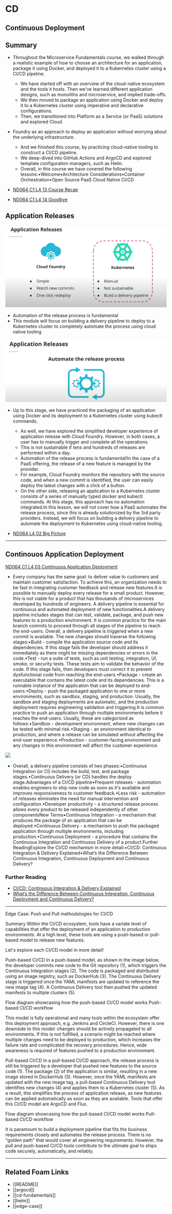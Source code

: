 # CD

## Continuous Deployment

## Summary

- Throughout the Microservice Fundamentals course, we walked through a realistic example of how to choose an architecture for an application, package it using Docker, and deployed it to a Kubernetes cluster using a CI/CD pipeline.

  - We have started off with an overview of the cloud-native ecosystem and the tools it hosts. Then we've learned different application designs, such as monoliths and microservice, and implied trade-offs.
  - We then moved to package an application using Docker and deploy it to a Kubernetes cluster using imperative and declarative configurations.
  - Then, we transitioned into Platform as a Service (or PaaS) solutions and explored Cloud.

- Foundry as an approach to deploy an application without worrying about the underlying infrastructure.

  - And we finished this course, by practicing cloud-native tooling to construct a CI/CD pipeline.
  - We deep-dived into GitHub Actions and ArgoCD and explored template configuration managers, such as Helm.
  - Overall, in this course we have covered the following lessons:•Welcome•Architecture Considerations•Container Orchestration•Open Source PaaS Cloud Native CI/CD

- [ND064 C1 L4 13 Course Recap](https://www.youtube.com/watch?v=rb4BOakWoe4&feature=emb_imp_woyt)
- [ND064 C1 L4 14 Goodbye](https://www.youtube.com/watch?v=NabhBOKXn5Y&feature=emb_imp_woyt)

## Application Releases

![](../../assets/images/lessons/udacity_cnf_lesson_5_cicd_app_release_1.png)

- Automation of the release process is fundamental
- This module will focus on building a delivery pipeline to deploy to a Kubernetes cluster to completely automate the process using cloud native tooling

![](../../assets/images/lessons/udacity_cnf_lesson_5_cicd_app_release_2.png)

- Up to this stage, we have practiced the packaging of an application using Docker and its deployment to a Kubernetes cluster using kubectl commands.

  - As well, we have explored the simplified developer experience of application release with Cloud Foundry. However, in both cases, a user has to manually trigger and complete all the operations.
  - This is not sustainable if tens and hundreds of releases are performed within a day.
  - Automation of the release process is fundamental!In the case of a PaaS offering, the release of a new feature is managed by the provider.
  - For example, Cloud Foundry monitors the repository with the source code, and when a new commit is identified, the user can easily deploy the latest changes with a click of a button.
  - On the other side, releasing an application to a Kubernetes cluster consists of a series of manually typed docker and kubectl commands. At this stage, this approach has no automation integrated.In this lesson, we will not cover how a PaaS automates the release process, since this is already solutionized by the 3rd party providers. Instead, we will focus on building a delivery pipeline to automate the deployment to Kubernetes using cloud-native tooling.

- [ND064 L4 02 Big Picture](https://youtu.be/D0WMUP5qMYM)

---

## Continouos Application Deployment

[ND064 C1 L4 03 Continuous Application Deployment](https://www.youtube.com/watch?v=p_hVoLkTDp8)

- Every company has the same goal: to deliver value to customers and maintain customer satisfaction. To achieve this, an organization needs to be fast in integrating customer feedback and release new features.It is possible to manually deploy every release for a small product. However, this is not viable for a product that has thousands of microservices developed by hundreds of engineers. A delivery pipeline is essential for continuous and automated deployment of new functionalities.A delivery pipeline includes stages that can test, validate, package, and push new features to a production environment. It is common practice for the main branch commits to proceed through all stages of the pipeline to reach the end-users. Overall, a delivery pipeline is triggered when a new commit is available. The new changes should traverse the following stages:•Build - compile the application source code and its dependencies. If this stage fails the developer should address it immediately as there might be missing dependencies or errors in the code.•Test - run a suite of tests, such as unit testing, integration,
  UI, smoke, or security tests. These tests aim to validate the behavior of the code. If this stage fails, then developers must correct it to prevent dysfunctional code from reaching the end-users.•Package - create an executable that contains the latest code and its dependencies. This is a runnable instance of the application that can be deployed to end-users.•Deploy - push the packaged application to one or more environments, such as sandbox, staging, and production. Usually, the sandbox and staging deployments are automatic, and the production deployment requires engineering validation and triggering.It is common practice to push an application through multiple environments before it reaches the end-users. Usually, these are categorized as follows:•Sandbox - development environment, where new changes can be tested with minimal risk.•Staging - an environment identical to production, and where a release can be simulated without affecting the end-user experience.•Production - customer-facing environment and any changes in this environment will affect the customer experience.

![](../../assets/images/lessons/udacity_cnf_lesson_5_cicd_cont_deploy_1.png)

- Overall, a delivery pipeline consists of two phases:•Continuous Integration (or CI) includes the build, test, and package stages.•Continuous Delivery (or CD) handles the deploy stage.Advantages of a CI/CD pipeline•Frequent releases - automation enables engineers to ship new code as soon as it's available and improves responsiveness to customer feedback.•Less risk - automation of releases eliminates the need for manual intervention and configuration.•Developer productivity - a structured release process allows every product to be released independently of other componentsNew Terms•Continuous Integration - a mechanism that produces the package of an application that can be deployed.•Continuous Delivery - a mechanism to push the packaged application through multiple environments, including production.•Continuous Deployment - a procedure that contains the Continuous Integration and Continuous Delivery of a product.Further ReadingExplore the CI/CD mechanism in more detail:•CI/CD: Continuous Integration & Delivery Explained•What’s the Difference Between Continuous Integration, Continuous Deployment and Continuous Delivery?

### Further Reading

- [CI/CD: Continuous Integration & Delivery Explained](https://semaphoreci.com/cicd)
- [What’s the Difference Between Continuous Integration, Continuous Deployment and Continuous Delivery?](https://semaphoreci.com/blog/2017/07/27/what-is-the-difference-between-continuous-integration-continuous-deployment-and-continuous-delivery.html)

---

Edge Case: Push and Pull methodologies for CI/CD

Summary
Within the CI/CD ecosystem, tools have a variate level of capabilities that offer the deployment of an application to production environments. At a high level, these tools are using a push-based or pull-based model to release new features.

Let's explore each CI/CD model in more detail!

Push-based CI/CD
In a push-based model, as shown in the image below, the developer commits new code to the Git repository (1), which triggers the Continuous Integration stages (2). The code is packaged and distributed using an image registry, such as DockerHub (3). The Continuous Delivery stage is triggered once the YAML manifests are updated to reference the new image tag (4). A Continuous Delivery tool then pushed the updated manifests to multiple clusters (5).

Flow diagram showcasing how the push-based CI/CD model works
Push-based CI/CD workflow

This model is fully operational and many tools within the ecosystem offer this deployment approach, e.g. Jenkins and CircleCI. However, there is one downside to this model: changes should be actively propagated to all environments. If this is not fulfilled, a scenario might be reached where multiple changes need to be deployed to production, which increases the failure rate and complicated the recovery procedures. Hence, wide awareness is required of features pushed to a production environment.

Pull-based CI/CD
In a pull-based CI/CD approach, the release process is still be triggered by a developer that pushed new features to the source code (1). The package (2) of the application is similar, resulting in a new image stored in DockerHub (3). However, once the YAML manifests are updated with the new image tag, a pull-based Continuous Delivery tool identifies new changes (4) and applies them to a Kubernetes cluster (5). As a result, this simplifies the process of application release, as new features can be applied automatically as soon as they are available. Tools that offer this CI/CD model are ArgoCD and Flux.

Flow diagram showcasing how the pull-based CI/CD model works
Pull-based CI/CD workflow

It is paramount to build a deployment pipeline that fits the business requirements closely and automates the release process. There is no "golden path" that would cover all engineering requirements. However, the pull and push-based CI/CD tools contribute to the ultimate goal to ships code securely, automatically, and reliably.

---

## Related Foam Links

- [[README]]
- [[argocd]]
- [[cd-fundamentals]]
- [[helm]]
- [[edge-case]]
